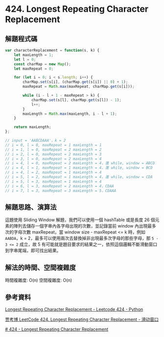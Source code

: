 # 424. Longest Repeating Character Replacement

## 解題程式碼

```javascript
var characterReplacement = function(s, k) {
    let maxLength = 1;
    let l = 0;
    const charMap = new Map();
    let maxRepeat = 0;

    for (let i = 0; i < s.length; i++) {
        charMap.set(s[i], (charMap.get(s[i]) || 0) + 1);
        maxRepeat = Math.max(maxRepeat, charMap.get(s[i]));

        while (i - l + 1 - maxRepeat > k) {
            charMap.set(s[l], charMap.get(s[l]) - 1);
            l++;
        }
        maxLength = Math.max(maxLength, i - l + 1);
    }

    return maxLength;
};

// input = 'AABCDAAA'，k = 2
// i = 0, l = 0, maxRepeat = 1 maxLength = 1
// i = 1, l = 0, maxRepeat = 2 maxLength = 2
// i = 2, l = 0, maxRepeat = 2 maxLength = 3
// i = 3, l = 0, maxRepeat = 2 maxLength = 4
// i = 4, l = 0, maxRepeat = 2 maxLength = 4，進 while, window = ABCD
// i = 4, l = 1, maxRepeat = 1 maxLength = 4，進 while, window = BCD
// i = 4, l = 2, maxRepeat = 1 maxLength = 4
// i = 5, l = 2, maxRepeat = 1 maxLength = 4，進 while, window = CDA
// i = 5, l = 3, maxRepeat = 1 maxLength = 4
// i = 6, l = 3, maxRepeat = 2 maxLength = 4，CDAA
// i = 7, l = 3, maxRepeat = 3 maxLength = 5，CDAAA
```

## 解題思路、演算法

這題使用 Sliding Window 解題，我們可以使用一個 hashTable 或是長度 26 個元素的陣列去儲存一個字串內各字母出現的次數，並記錄當前 window 內出現最多次的字母次數 maxRepeat，當 window size - maxRepeat <= k 時，例如 `AABDA`，k = 2，最多可以使用兩次去替換掉非出現最多次字母的那些字母，那 `5 - 3 <= 2` 成立，故 5 有可能就是題目要求的結果之一，依照這個邏輯不斷滑動窗口到字串尾端，即可找出結果。

## 解法的時間、空間複雜度

時間複雜度: O(n)
空間複雜度: O(n)

## 參考資料

[Longest Repeating Character Replacement - Leetcode 424 - Python](https://youtu.be/gqXU1UyA8pk?si=R9EFby8QOflulu5S)

[贾考博 LeetCode 424. Longest Repeating Character Replacement - 滑动窗口](https://youtu.be/M24tXgRU_FA?si=qDTOcalbbkemKMRe)

[# 424 - Longest Repeating Character Replacement](https://po-jen-lai.gitbook.io/coding-practice-advanced-topics/sliding-window/424-longest-repeating-character-replacement)
